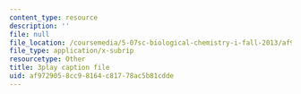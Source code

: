 ```yaml
---
content_type: resource
description: ''
file: null
file_location: /coursemedia/5-07sc-biological-chemistry-i-fall-2013/af9729058cc98164c81778ac5b81cdde_4BwB43Smu7o.srt
file_type: application/x-subrip
resourcetype: Other
title: 3play caption file
uid: af972905-8cc9-8164-c817-78ac5b81cdde
---
```

